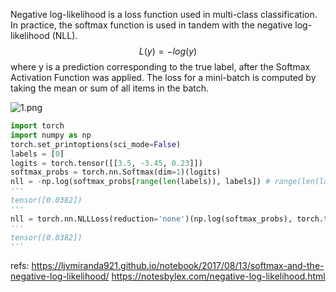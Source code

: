 Negative log-likelihood is a loss function used in multi-class classification. In practice, the softmax function is used in tandem with the negative log-likelihood (NLL).
$$L(y) = -log(y)$$
where y is a prediction corresponding to the true label, after the Softmax Activation Function was applied. The loss for a mini-batch is computed by taking the mean or sum of all items in the batch.

![1.png](1.png)

```python
import torch
import numpy as np
torch.set_printoptions(sci_mode=False)
labels = [0]
logits = torch.tensor([[3.5, -3.45, 0.23]])
softmax_probs = torch.nn.Softmax(dim=1)(logits)
nll = -np.log(softmax_probs[range(len(labels)), labels]) # range(len(labels))是样本的id
'''
tensor([0.0382])
'''
nll = torch.nn.NLLLoss(reduction='none')(np.log(softmax_probs), torch.tensor(labels))
'''
tensor([0.0382])
'''
```








refs:
https://ljvmiranda921.github.io/notebook/2017/08/13/softmax-and-the-negative-log-likelihood/
https://notesbylex.com/negative-log-likelihood.html